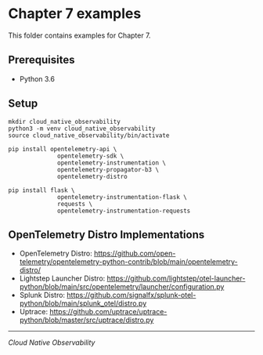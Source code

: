 # Chapter 7 examples

This folder contains examples for Chapter 7.

## Prerequisites

- Python 3.6

## Setup

```
mkdir cloud_native_observability
python3 -m venv cloud_native_observability
source cloud_native_observability/bin/activate

pip install opentelemetry-api \
              opentelemetry-sdk \
              opentelemetry-instrumentation \
              opentelemetry-propagator-b3 \
              opentelemetry-distro

pip install flask \
              opentelemetry-instrumentation-flask \
              requests \
              opentelemetry-instrumentation-requests
```

## OpenTelemetry Distro Implementations

- OpenTelemetry Distro: https://github.com/open-telemetry/opentelemetry-python-contrib/blob/main/opentelemetry-distro/
- Lightstep Launcher Distro: https://github.com/lightstep/otel-launcher-python/blob/main/src/opentelemetry/launcher/configuration.py
- Splunk Distro: https://github.com/signalfx/splunk-otel-python/blob/main/splunk_otel/distro.py
- Uptrace: https://github.com/uptrace/uptrace-python/blob/master/src/uptrace/distro.py

---

_Cloud Native Observability_
